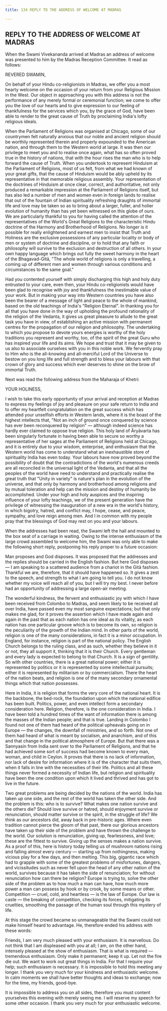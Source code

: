 ```yaml
---
title: 134 REPLY TO THE ADDRESS OF WELCOME AT MADRAS

---
```

  

## REPLY TO THE ADDRESS OF WELCOME AT MADRAS

When the Swami Vivekananda arrived at Madras an address of welcome was
presented to him by the Madras Reception Committee. It read as follows:

REVERED SWAMIN,

On behalf of your Hindu co-religionists in Madras, we offer you a most
hearty welcome on the occasion of your return from your Religious
Mission in the West. Our object in approaching you with this address is
not the performance of any merely formal or ceremonial function; we come
to offer you the love of our hearts and to give expression to our
feeling of thankfulness for the services which you, by the grace of God,
have been able to render to the great cause of Truth by proclaiming
India's lofty religious ideals.

When the Parliament of Religions was organised at Chicago, some of our
countrymen felt naturally anxious that our noble and ancient religion
should be worthily represented therein and properly expounded to the
American nation, and through them to the Western world at large. It was
then our privilege to meet you and to realise once again, what has so
often proved true in the history of nations, that with the hour rises
the man who is to help forward the cause of Truth. When you undertook to
represent Hinduism at the Parliament of Religions, most of us felt, from
what we had known of your great gifts, that the cause of Hinduism would
be ably upheld by its representative in that memorable religious
assembly. Your representation of the doctrines of Hinduism at once
clear, correct, and authoritative, not only produced a remarkable
impression at the Parliament of Religions itself, but has also led a
number of men and women even in foreign lands to realise that out of the
fountain of Indian spirituality refreshing draughts of immortal life and
love may be taken so as to bring about a larger, fuller, and holier
evolution of humanity than has yet been witnessed on this globe of ours.
We are particularly thankful to you for having called the attention of
the representatives of the World's Great Religions to the characteristic
Hindu doctrine of the Harmony and Brotherhood of Religions. No longer is
it possible for really enlightened and earnest men to insist that Truth
and Holiness are the exclusive possessions of any particular locality or
body of men or system of doctrine and discipline, or to hold that any
faith or philosophy will survive to the exclusion and destruction of all
others. In your own happy language which brings out fully the sweet
harmony in the heart of the Bhagavad-Gitā, "The whole world of religions
is only a travelling, a coming up of different men and women through
various conditions and circumstances to the same goal."

Had you contented yourself with simply discharging this high and holy
duty entrusted to your care, even then, your Hindu co-religionists would
have been glad to recognise with joy and thankfulness the inestimable
value of your work. But in making your way into Western countries you
have also been the bearer of a message of light and peace to the whole
of mankind, based on the old teachings of India's "Religion Eternal". In
thanking you for all that you have done in the way of upholding the
profound rationality of the religion of the Vedanta, it gives us great
pleasure to allude to the great task you have in view, of establishing
an active mission with permanent centres for the propagation of our
religion and philosophy. The undertaking to which you propose to devote
yours energies is worthy of the holy traditions you represent and
worthy, too, of the spirit of the great Guru who has inspired your life
and its aims. We hope and trust that it may be given to us also to
associate ourselves with you in this noble work. We fervently pray to
Him who is the all-knowing and all-merciful Lord of the Universe to
bestow on you long life and full strength and to bless your labours with
that crown of glory and success which ever deserves to shine on the brow
of immortal Truth.

Next was read the following address from the Maharaja of Khetri:

YOUR HOLINESS,

I wish to take this early opportunity of your arrival and reception at
Madras to express my feelings of joy and pleasure on your safe return to
India and to offer my heartfelt congratulation on the great success
which has attended your unselfish efforts in Western lands, where it is
the boast of the highest intellects that, "Not an inch of ground once
conquered by science has ever been reconquered by religion" — although
indeed science has hardly ever claimed to oppose true religion. This
holy land of Âryāvarta has been singularly fortunate in having been able
to secure so worthy a representative of her sages at the Parliament of
Religions held at Chicago, and it is entirely due to your wisdom,
enterprise, and enthusiasm that the Western world has come to understand
what an inexhaustible store of spirituality India has even today. Your
labours have now proved beyond the possibility of doubt that the
contradictions of the world's numerous creeds are all reconciled in the
universal light of the Vedanta, and that all the peoples of the world
have need to understand and practically realise the great truth that
"Unity in variety" is nature's plan in the evolution of the universe,
and that only by harmony and brotherhood among religions and by mutual
toleration and help can the mission and destiny of humanity be
accomplished. Under your high and holy auspices and the inspiring
influence of your lofty teachings, we of the present generation have the
privilege of witnessing the inauguration of a new era in the world's
history, in which bigotry, hatred, and conflict may, I hope, cease, and
peace, sympathy, and love reign among men. And I in common with my
people pray that the blessings of God may rest on you and your labours.

When the addresses had been read, the Swami left the hall and mounted to
the box seat of a carriage in waiting. Owing to the intense enthusiasm
of the large crowd assembled to welcome him, the Swami was only able to
make the following short reply, postponing his reply proper to a future
occasion:

Man proposes and God disposes. It was proposed that the addresses and
the replies should be carried in the English fashion. But here God
disposes — I am speaking to a scattered audience from a chariot in the
Gitā fashion. Thankful we are, therefore, that it should have happened
so. It gives a zest to the speech, and strength to what I am going to
tell you. I do not know whether my voice will reach all of you, but I
will try my best. I never before had an opportunity of addressing a
large open-air meeting.

The wonderful kindness, the fervent and enthusiastic joy with which I
have been received from Colombo to Madras, and seem likely to be
received all over India, have passed even my most sanguine expectations;
but that only makes me glad, for it proves the assertion which I have
made again and again in the past that as each nation has one ideal as
its vitality, as each nation has one particular groove which is to
become its own, so religion is the peculiarity of the growth of the
Indian mind. In other parts of the world, religion is one of the many
considerations, in fact it is a minor occupation. In England, for
instance, religion is part of the national policy. The English Church
belongs to the ruling class, and as such, whether they believe in it or
not, they all support it, thinking that it is their Church. Every
gentleman and every lady is expected to belong to that Church. It is a
sign of gentility. So with other countries, there is a great national
power; either it is represented by politics or it is represented by some
intellectual pursuits; either it is represented by militarism or by
commercialism. There the heart of the nation beats, and religion is one
of the many secondary ornamental things which that nation possesses.

Here in India, it is religion that forms the very core of the national
heart. It is the backbone, the bed-rock, the foundation upon which the
national edifice has been built. Politics, power, and even intellect
form a secondary consideration here. Religion, therefore, is the one
consideration in India. I have been told a hundred times of the want of
information there is among the masses of the Indian people; and that is
true. Landing in Colombo I found not one of them had heard of the
political upheavals going on in Europe — the changes, the downfall of
ministries, and so forth. Not one of them had heard of what is meant by
socialism, and anarchism, and of this and that change in the political
atmosphere of Europe. But that there was a Sannyasin from India sent
over to the Parliament of Religions, and that he had achieved some sort
of success had become known to every man, woman, and child in Ceylon. It
proves that there is no lack of information, nor lack of desire for
information where it is of the character that suits them, when it falls
in line with the necessities of their life. Politics and all these
things never formed a necessity of Indian life, but religion and
spirituality have been the one condition upon which it lived and thrived
and has got to live in the future.

Two great problems are being decided by the nations of the world. India
has taken up one side, and the rest of the world has taken the other
side. And the problem is this: who is to survive? What makes one nation
survive and the others die? Should love survive or hatred, should
enjoyment survive or renunciation, should matter survive or the spirit,
in the struggle of life? We think as our ancestors did, away back in
pre-historic ages. Where even tradition cannot pierce the gloom of that
past, there our glorious ancestors have taken up their side of the
problem and have thrown the challenge to the world. Our solution is
renunciation, giving up, fearlessness, and love; these are the fittest
to survive. Giving up the senses makes a nation survive. As a proof of
this, here is history today telling us of mushroom nations rising and
falling almost every century — starting up from nothingness, making
vicious play for a few days, and then melting. This big, gigantic race
which had to grapple with some of the greatest problems of misfortunes,
dangers, and vicissitudes such as never fell upon the head of any other
nation of the world, survives because it has taken the side of
renunciation; for without renunciation how can there be religion? Europe
is trying to, solve the other side of the problem as to how much a man
can have, how much more power a man can possess by hook or by crook, by
some means or other. Competition — cruel, cold, and heartless — is the
law of Europe. Our law is caste — the breaking of competition, checking
its forces, mitigating its cruelties, smoothing the passage of the human
soul through this mystery of life.

At this stage the crowd became so unmanageable that the Swami could not
make himself heard to advantage. He, therefore ended his address with
these words:

Friends, I am very much pleased with your enthusiasm. It is marvellous.
Do not think that I am displeased with you at all; I am, on the other
hand, intensely pleased at the show of enthusiasm. That is what is
required — tremendous enthusiasm. Only make it permanent; keep it up.
Let not the fire die out. We want to work out great things in India. For
that I require your help; such enthusiasm is necessary. It is impossible
to hold this meeting any longer. I thank you very much for your kindness
and enthusiastic welcome. In calm moments we shall have better thoughts
and ideas to exchange; now for the time, my friends, good-bye.

It is impossible to address you on all sides, therefore you must content
yourselves this evening with merely seeing me. I will reserve my speech
for some other occasion. I thank you very much for your enthusiastic
welcome.